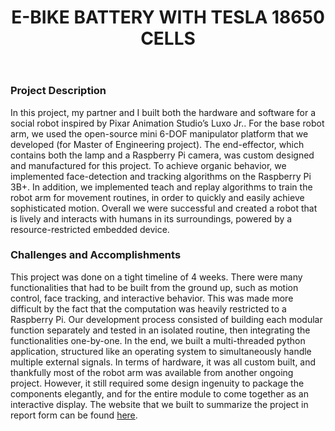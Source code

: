 ﻿---
layout: default
title: E-BIKE BATTERY WITH TESLA 18650 CELLS
category: portfolio
modal-id: 21
vid1: null
vid2: null
img: Battery/batcover.jpg
img2: Battery/battery3.jpg
img3: Battery/IMG_2599.jpg
img4: Battery/battery.jpg
img5: Battery/battery2.jpg
project-date: 2018
languages:
- C++
- Python
concepts:
- Human Robot Interaction
- Computer Vision
- Robot Manipulators
- Electrical Design
tools:
- Autodesk Inventor
- Linux
- Open CV
---

### Project Description

In this project, my partner and I built both the hardware and software for a social robot inspired by Pixar Animation Studio’s Luxo Jr.. For the base robot arm, we used the open-source mini 6-DOF manipulator platform that we developed (for Master of Engineering project). The end-effector, which contains both the lamp and a Raspberry Pi camera, was custom designed and manufactured for this project. To achieve organic behavior, we implemented face-detection and tracking algorithms on the Raspberry Pi 3B+. In addition, we implemented teach and replay algorithms to train the robot arm for movement routines, in order to quickly and easily achieve sophisticated motion. Overall we were successful and created a robot that is lively and interacts with humans in its surroundings, powered by a resource-restricted embedded device.

### Challenges and Accomplishments

This project was done on a tight timeline of 4 weeks. There were many functionalities that had to be built from the ground up, such as motion control, face tracking, and interactive behavior. This was made more difficult by the fact that the computation was heavily restricted to a Raspberry Pi. Our development process consisted of building each modular function separately and tested in an isolated routine, then integrating the functionalities one-by-one. In the end, we built a multi-threaded python application, structured like an operating system to simultaneously handle multiple external signals. In terms of hardware, it was all custom built, and thankfully most of the robot arm was available from another ongoing project. However, it still required some design ingenuity to package the components elegantly, and for the entire module to come together as an interactive display. The website that we built to summarize the project in report form can be found <a href="https://courses.ece.cornell.edu/ece5990/ECE5725_Fall2019_Projects/Dec_04_Demo/Pixar_Lamp/Website/index.html#" target="_blank">here</a>.
